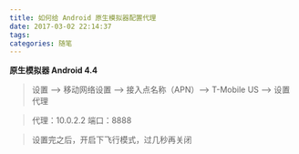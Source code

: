 ```yaml
---
title: 如何给 Android 原生模拟器配置代理
date: 2017-03-02 22:14:37
tags: 
categories: 随笔
---
```



**原生模拟器 Android 4.4**

> 设置 --> 移动网络设置 --> 接入点名称（APN）--> T-Mobile US --> 设置代理

> 代理：10.0.2.2  端口：8888

> 设置完之后，开启下飞行模式，过几秒再关闭